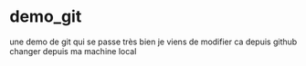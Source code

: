 # demo_git
une demo de git
qui se passe très bien 
je viens de modifier ca depuis github
changer depuis ma machine local
